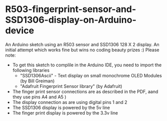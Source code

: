 # R503-fingerprint-sensor-and-SSD1306-display-on-Arduino-device
An Arduino sketch using an R503 sensor and SSD1306 128 X 2 display. An initial attempt which works fine but wins no coding beauty prizes :)
Please note:
 - To get this sketch to complile in the Arduino IDE, you need to import the following libraries
   - "SSD1306Ascii" - Text display on small monochrome OLED Modules (by Bill Greiman)
   - "Adafruit Fingerprint Sensor library" (by Adafruit)
- The finger print sensor connections are as described in the PDF, aand they use pins A4 and A5 ) 
- The display connection as are using digital pins 1 and 2
- The SSD1306 display is powered by the 5v line
- The finger print display is powered by the 3.3v line
